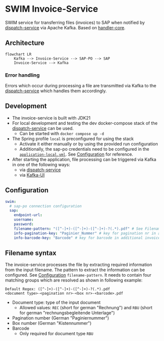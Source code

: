 # SWIM Invoice-Service

SWIM service for transferring files (invoices) to SAP when notified by [dispatch-service](../dispatch-service) via Apache Kafka.
Based on [handler-core](../handler-core).

## Architecture

```mermaid
flowchart LR
    Kafka --> Invoice-Service --> SAP-PO --> SAP
    Invoice-Service --> Kafka
```

### Error handling

Errors which occur during processing a file are transmitted via Kafka to the [dispatch-service](../dispatch-service) which handles them accordingly.

## Development

- The invoice-service is built with JDK21
- For local development and testing the dev docker-compose stack of the [dispatch-service](../dispatch-service) can be used.
    - Can be started with `docker compose up -d`
- The Spring profile `local` is preconfigured for using the stack
    - Activate it either manually or by using the provided run configuration
    - Additionally, the sap-po credentials need to be configured in the [`application-local.yml`](./src/main/resources/application-local.yml). See [Configuration](#configuration) for reference.
- After starting the application, file processing can be triggered via Kafka in one of the following ways:
    - via [dispatch-service](../dispatch-service)
    - via [Kafka-UI](http://localhost:8089/)

## Configuration

```yaml
swim:
  # sap-po connection configuration
  sap:
    endpoint-url:
    username:
    password:
    filename-pattern: "([^-]+)-([^-]+)-([^-]+)-?(.*).pdf" # See Filename syntax (default)
    info-pagination-key: "Paginier_Nummer" # key for pagination nr in additional invoice information (default)
    info-barcode-key: "Barcode" # key for barcode in additional invoice information (default)
```

## Filename syntax

The invoice-service processes the file by extracting required information from the input filename.
The pattern to extract the information can be configured. See [Configuration](#configuration) `filename-pattern`.
It needs to contain four matching groups which are resolved as shown in following example:

```
Default Regex: ([^-]+)-([^-]+)-([^-]+)-?(.*).pdf
<document type>-<pagination nr>-<box nr>-<barcode>.pdf
```

- Document type: type of the input document
  - Allowed values: `REC` (short for german "Rechnung") and `RBU` (short for german "rechnungsbegleitende Unterlage")
- Pagination number (German "Paginiernummer")
- Box number (German "Kistennummer")
- Barcode
  - Only required for document type `RBU`
